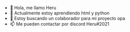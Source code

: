 - 👋 Hola, me llamo Heru
- 🌱 Actualmente estoy aprendiendo html y python
- 💞️ Estoy buscando un colaborador para mi proyecto opa
- 📫 Me pueden contactar por discord Heru#2021
